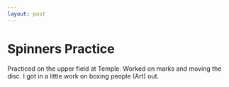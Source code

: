 ```yaml
---
layout: post
---
```


# Spinners Practice

Practiced on the upper field at Temple. Worked on marks and moving the disc. I got in a little work on boxing people (Art) out.
